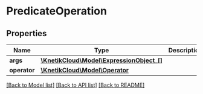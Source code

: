 # PredicateOperation

## Properties
Name | Type | Description | Notes
------------ | ------------- | ------------- | -------------
**args** | [**\KnetikCloud\Model\ExpressionObject_[]**](ExpressionObject_.md) |  | [optional] 
**operator** | [**\KnetikCloud\Model\Operator**](Operator.md) |  | [optional] 

[[Back to Model list]](../README.md#documentation-for-models) [[Back to API list]](../README.md#documentation-for-api-endpoints) [[Back to README]](../README.md)


